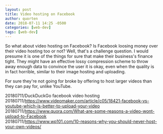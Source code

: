 ```yaml
---
layout: post
title: Video hosting on Facebook
author: quorten
date: 2018-07-11 14:25 -0500
categories: [web-dev]
tags: [web-dev]
---
```


So what about video hosting on Facebook?  Is Facebook loosing money
over their video hosting too or not?  Well, that's a challenge
question.  I would presume it is one of the things for sure that make
their business's finance tight.  They might have an effective lossy
compression scheme to throw away enough data to convince the user it
is okay, even when the quality is in fact horrible, similar to their
image hosting and uploading.

For sure they're not going for broke by offering to host larger videos
than they can pay for, unlike YouTube.

20180711/DuckDuckGo facebook video hosting  
20180711/https://www.videomaker.com/article/c05/18421-facebook-vs-youtube-which-is-better-to-upload-your-video  
20180711/https://www.quora.com/What-are-some-reasons-a-video-wont-upload-to-Facebook  
20180711/https://www.wp101.com/10-reasons-why-you-should-never-host-your-own-videos/
